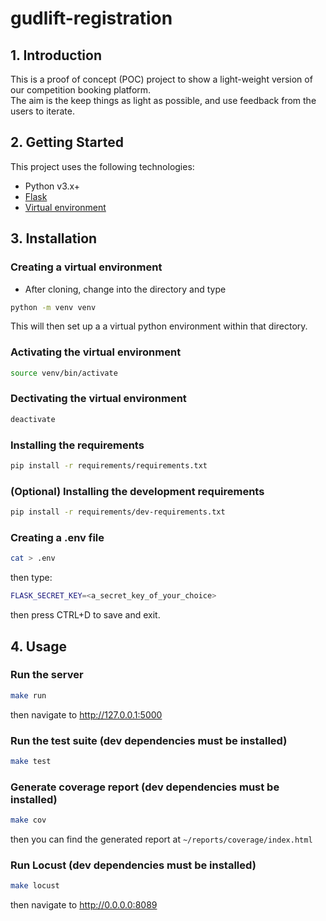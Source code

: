 # gudlift-registration

## 1. Introduction

This is a proof of concept (POC) project to show a light-weight version of our competition booking platform.  
The aim is the keep things as light as possible, and use feedback from the users to iterate.

## 2. Getting Started

This project uses the following technologies:
- Python v3.x+
- [Flask](https://flask.palletsprojects.com/en/1.1.x/)
- [Virtual environment](https://virtualenv.pypa.io/en/stable/installation.html)


## 3. Installation

### Creating a virtual environment
- After cloning, change into the directory and type 
```bash
python -m venv venv
```  
This will then set up a a virtual python environment within that directory.

### Activating the virtual environment
```bash
source venv/bin/activate
```

### Dectivating the virtual environment
```bash
deactivate
```

### Installing the requirements

```bash
pip install -r requirements/requirements.txt
```

### (Optional) Installing the development requirements
```bash
pip install -r requirements/dev-requirements.txt
```

### Creating a .env file
```bash
cat > .env
```    
then type:  
```bash
FLASK_SECRET_KEY=<a_secret_key_of_your_choice>
```  
then press CTRL+D to save and exit.  


## 4. Usage

### Run the server

```bash
make run
```
then navigate to http://127.0.0.1:5000

### Run the test suite (dev dependencies must be installed)

```bash
make test
```

### Generate coverage report (dev dependencies must be installed)

```bash
make cov
```
then you can find the generated report at `~/reports/coverage/index.html`

### Run Locust (dev dependencies must be installed)

```bash
make locust
```
then navigate to http://0.0.0.0:8089